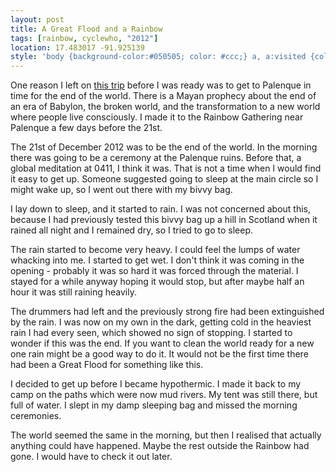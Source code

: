 ```yaml
---
layout: post
title: A Great Flood and a Rainbow
tags: [rainbow, cyclewho, "2012"]
location: 17.483017 -91.925139
style: 'body {background-color:#050505; color: #ccc;} a, a:visited {color: #eee} #sidebar {background-color: #111}'
---
```


One reason I left on <a href="/blog/tag/cyclewho/">this trip</a> before I was
ready was to get to Palenque in time for the end of the world. There is a
Mayan prophecy about the end of an era of Babylon, the broken world, and the
transformation to a new world where people live consciously. I made it to the
Rainbow Gathering near Palenque a few days before the 21st.

The 21st of December 2012 was to be the end of the world. In the morning there
was going to be a ceremony at the Palenque ruins. Before that, a global
meditation at 0411, I think it was. That is not a time when I would find it
easy to get up. Someone suggested going to sleep at the main circle so I might
wake up, so I went out there with my bivvy bag.

I lay down to sleep, and it started to rain. I was not concerned about this,
because I had previously tested this bivvy bag up a hill in Scotland when it
rained all night and I remained dry, so I tried to go to sleep.

The rain started to become very heavy. I could feel the lumps of water
whacking into me. I started to get wet. I don't think it was coming in the
opening - probably it was so hard it was forced through the material. I stayed
for a while anyway hoping it would stop, but after maybe half an hour it was
still raining heavily.

The drummers had left and the previously strong fire had been extinguished by
the rain. I was now on my own in the dark, getting cold in the heaviest rain I
had every seen, which showed no sign of stopping. I started to wonder if this
was the end. If you want to clean the world ready for a new one rain might be
a good way to do it. It would not be the first time there had been a Great
Flood for something like this.

I decided to get up before I became hypothermic. I made it back to my camp on
the paths which were now mud rivers. My tent was still there, but full of
water. I slept in my damp sleeping bag and missed the morning ceremonies.

The world seemed the same in the morning, but then I realised that actually
anything could have happened. Maybe the rest outside the Rainbow had gone. I
would have to check it out later.